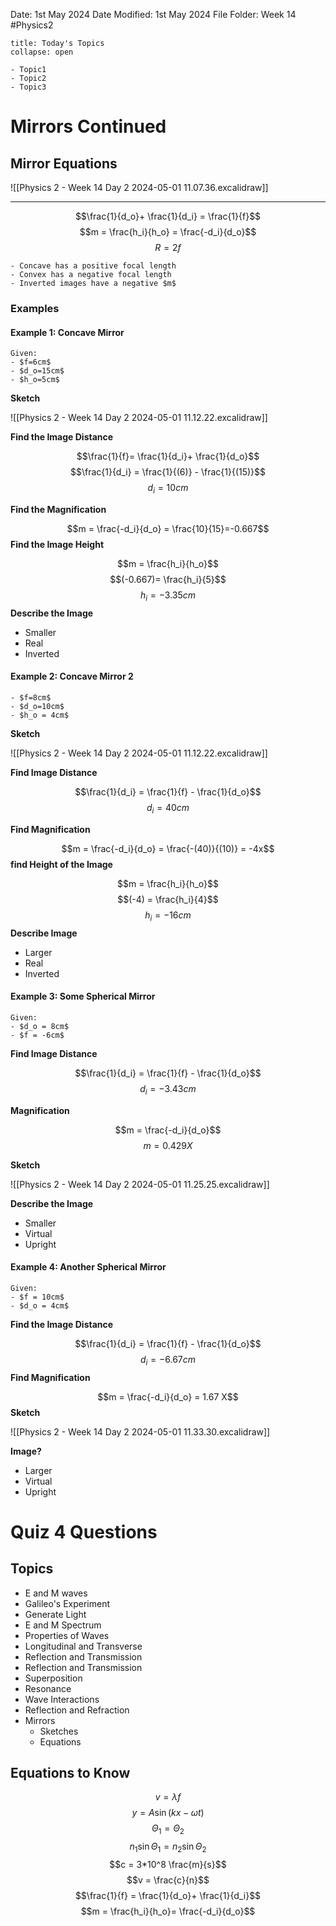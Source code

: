 Date: 1st May 2024
Date Modified: 1st May 2024
File Folder: Week 14
#Physics2

```ad-abstract
title: Today's Topics
collapse: open

- Topic1
- Topic2
- Topic3

```

# Mirrors Continued

## Mirror Equations

![[Physics 2 - Week 14 Day 2 2024-05-01 11.07.36.excalidraw]]

---
$$\frac{1}{d_o}+ \frac{1}{d_i} = \frac{1}{f}$$
$$m = \frac{h_i}{h_o} = \frac{-d_i}{d_o}$$
$$R = 2f$$

```ad-note
- Concave has a positive focal length
- Convex has a negative focal length
- Inverted images have a negative $m$
```

### Examples

#### Example 1: Concave Mirror

```ad-question
Given:
- $f=6cm$
- $d_o=15cm$
- $h_o=5cm$
```

**Sketch**

![[Physics 2 - Week 14 Day 2 2024-05-01 11.12.22.excalidraw]]

**Find the Image Distance**

$$\frac{1}{f}= \frac{1}{d_i}+ \frac{1}{d_o}$$
$$\frac{1}{d_i} = \frac{1}{(6)} - \frac{1}{(15)}$$
$$d_i = 10 cm$$

**Find the Magnification**

$$m = \frac{-d_i}{d_o} = \frac{10}{15}=-0.667$$
**Find the Image Height**

$$m = \frac{h_i}{h_o}$$
$$(-0.667)= \frac{h_i}{5}$$
$$h_i = -3.35 cm$$
**Describe the Image**

- Smaller
- Real
- Inverted

#### Example 2: Concave Mirror 2

```ad-question
- $f=8cm$
- $d_o=10cm$
- $h_o = 4cm$
```

**Sketch**

![[Physics 2 - Week 14 Day 2 2024-05-01 11.12.22.excalidraw]]

**Find Image Distance**

$$\frac{1}{d_i} = \frac{1}{f} - \frac{1}{d_o}$$
$$d_i = 40 cm$$

**Find Magnification**

$$m = \frac{-d_i}{d_o} = \frac{-(40)}{(10)} = -4x$$
**find Height of the Image**

$$m = \frac{h_i}{h_o}$$
$$(-4) = \frac{h_i}{4}$$
$$h_i = -16cm$$
**Describe Image**

- Larger
- Real
- Inverted

#### Example 3: Some Spherical Mirror

```ad-question
Given:
- $d_o = 8cm$
- $f = -6cm$
```

**Find Image Distance**

$$\frac{1}{d_i} = \frac{1}{f} - \frac{1}{d_o}$$
$$d_i = -3.43 cm$$

**Magnification**

$$m = \frac{-d_i}{d_o}$$
$$m = 0.429 X$$

**Sketch**

![[Physics 2 - Week 14 Day 2 2024-05-01 11.25.25.excalidraw]]

**Describe the Image**

- Smaller
- Virtual
- Upright

#### Example 4: Another Spherical Mirror

```ad-question
Given:
- $f = 10cm$
- $d_o = 4cm$
```

**Find the Image Distance**

$$\frac{1}{d_i} = \frac{1}{f} - \frac{1}{d_o}$$
$$d_i = -6.67 cm$$
**Find Magnification**

$$m = \frac{-d_i}{d_o} = 1.67 X$$
**Sketch**

![[Physics 2 - Week 14 Day 2 2024-05-01 11.33.30.excalidraw]]

**Image?**

- Larger
- Virtual
- Upright

# Quiz 4 Questions

## Topics

- E and M waves
- Galileo's Experiment
- Generate Light
- E and M Spectrum
- Properties of Waves
- Longitudinal and Transverse
- Reflection and Transmission
- Reflection and Transmission
- Superposition
- Resonance
- Wave Interactions
- Reflection and Refraction
- Mirrors
	- Sketches
	- Equations

## Equations to Know

$$v = \lambda f$$
$$y = A \sin(kx-\omega t)$$
$$\Theta_1 =\Theta_2$$
$$n_1 \sin \Theta_1 = n_2\sin \Theta_2$$
$$c = 3*10^8 \frac{m}{s}$$
$$v = \frac{c}{n}$$
$$\frac{1}{f} = \frac{1}{d_o}+ \frac{1}{d_i}$$
$$m = \frac{h_i}{h_o}= \frac{-d_i}{d_o}$$

